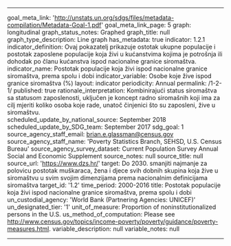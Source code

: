 ---

goal_meta_link: 'http://unstats.un.org/sdgs/files/metadata-compilation/Metadata-Goal-1.pdf'
goal_meta_link_page: 5
graph: longitudinal
graph_status_notes: Graphed
graph_title: null
graph_type_description: Line  graph
has_metadata: true
indicator: 1.2.1
indicator_definition: Ovaj pokazatelj prikazuje ostotak ukupne populacije i postotak zaposlene populacije koja živi u kućanstvima kojima je potrošnja ili dohodak po članu kućanstva ispod nacionalne granice siromaštva. 
indicator_name: Postotak populacije koja živi ispod nacionalne granice siromaštva, prema spolu i dobi
indicator_variable: Osobe koje žive ispod granice siromaštva (%)
layout: indicator
periodicity: Annual
permalink: /1-2-1/
published: true
rationale_interpretation: Kombinirajući status siromaštva sa statusom zaposlenosti, uključen je koncept radno siromašnih koji ima za cilj mjeriti koliko osoba koje rade, unatoč činjenici što su zaposleni, žive u siromaštvu.  
scheduled_update_by_national_source: September  2018
scheduled_update_by_SDG_team: September  2017
sdg_goal: 1
source_agency_staff_email: brian.e.glassman@census.gov
source_agency_staff_name: 'Poverty  Statistics  Branch,  SEHSD,  U.S.  Census  Bureau'
source_agency_survey_dataset: Current  Population  Survey  Annual  Social  and  Economic  Supplement
source_notes: null
source_title: null
source_url: 'https://www.dzs.hr/'
target: Do 2030. smanjiti najmanje za polovicu postotak muškaraca, žena i djece svih dobnih skupina koja žive u siromaštvu u svim svojim dimenzijama prema nacionalnim definicijama siromaštva
target_id: '1.2'
time_period: 2000-2016
title: Postotak populacije koja živi ispod nacionalne granice siromaštva, prema spolu i dobi
un_custodial_agency: 'World  Bank  (Partnering  Agencies:  UNICEF)'
un_designated_tier: '1'
unit_of_measure: Proportion  of  noninstitutionalized  persons  in  the  U.S.
us_method_of_computation: Please  see  http://www.census.gov/topics/income-poverty/poverty/guidance/poverty-measures.html.
variable_description: null
variable_notes: null

---